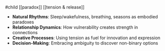 #child [[paradox]] [[tension & release]]

- **Natural Rhythms**: Sleep/wakefulness, breathing, seasons as embodied paradoxes
- **Relationship Dynamics**: How vulnerability creates strength in connections
- **Creative Processes**: Using tension as fuel for innovation and expression
- **Decision-Making**: Embracing ambiguity to discover non-binary options